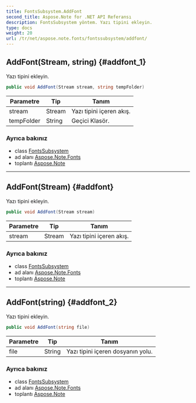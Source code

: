 ```yaml
---
title: FontsSubsystem.AddFont
second_title: Aspose.Note for .NET API Referansı
description: FontsSubsystem yöntem. Yazı tipini ekleyin.
type: docs
weight: 20
url: /tr/net/aspose.note.fonts/fontssubsystem/addfont/
---
```

## AddFont(Stream, string) {#addfont_1}

Yazı tipini ekleyin.

```csharp
public void AddFont(Stream stream, string tempFolder)
```

| Parametre | Tip | Tanım |
| --- | --- | --- |
| stream | Stream | Yazı tipini içeren akış. |
| tempFolder | String | Geçici Klasör. |

### Ayrıca bakınız

* class [FontsSubsystem](../)
* ad alanı [Aspose.Note.Fonts](../../fontssubsystem/)
* toplantı [Aspose.Note](../../../)

---

## AddFont(Stream) {#addfont}

Yazı tipini ekleyin.

```csharp
public void AddFont(Stream stream)
```

| Parametre | Tip | Tanım |
| --- | --- | --- |
| stream | Stream | Yazı tipini içeren akış. |

### Ayrıca bakınız

* class [FontsSubsystem](../)
* ad alanı [Aspose.Note.Fonts](../../fontssubsystem/)
* toplantı [Aspose.Note](../../../)

---

## AddFont(string) {#addfont_2}

Yazı tipini ekleyin.

```csharp
public void AddFont(string file)
```

| Parametre | Tip | Tanım |
| --- | --- | --- |
| file | String | Yazı tipini içeren dosyanın yolu. |

### Ayrıca bakınız

* class [FontsSubsystem](../)
* ad alanı [Aspose.Note.Fonts](../../fontssubsystem/)
* toplantı [Aspose.Note](../../../)


